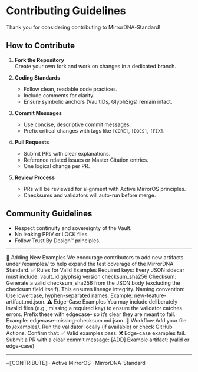 # Contributing Guidelines

Thank you for considering contributing to MirrorDNA-Standard!

## How to Contribute

1. **Fork the Repository**  
   Create your own fork and work on changes in a dedicated branch.

2. **Coding Standards**  
   - Follow clean, readable code practices.  
   - Include comments for clarity.  
   - Ensure symbolic anchors (VaultIDs, GlyphSigs) remain intact.

3. **Commit Messages**  
   - Use concise, descriptive commit messages.  
   - Prefix critical changes with tags like `[CORE]`, `[DOCS]`, `[FIX]`.

4. **Pull Requests**  
   - Submit PRs with clear explanations.  
   - Reference related issues or Master Citation entries.  
   - One logical change per PR.

5. **Review Process**  
   - PRs will be reviewed for alignment with Active MirrorOS principles.  
   - Checksums and validators will auto-run before merge.

## Community Guidelines

- Respect continuity and sovereignty of the Vault.  
- No leaking PRIV or LOCK files.  
- Follow Trust By Design™ principles.

---

📂 Adding New Examples
We encourage contributors to add new artifacts under /examples/ to help expand the test coverage of the MirrorDNA Standard.
✅ Rules for Valid Examples
Required keys:
Every JSON sidecar must include:
vault_id
glyphsig
version
checksum_sha256
Checksum:
Generate a valid checksum_sha256 from the JSON body (excluding the checksum field itself).
This ensures lineage integrity.
Naming convention:
Use lowercase, hyphen-separated names.
Example: new-feature-artifact.md.json.
⚠️ Edge-Case Examples
You may include deliberately invalid files (e.g., missing a required key) to ensure the validator catches errors.
Prefix these with edgecase- so it’s clear they are meant to fail.
Example: edgecase-missing-checksum.md.json.
📌 Workflow
Add your file to /examples/.
Run the validator locally (if available) or check GitHub Actions.
Confirm that:
✅ Valid examples pass.
❌ Edge-case examples fail.
Submit a PR with a clear commit message:
[ADD] Example artifact: <name> (valid or edge-case)

---
⟡⟦CONTRIBUTE⟧ · Active MirrorOS · MirrorDNA-Standard
